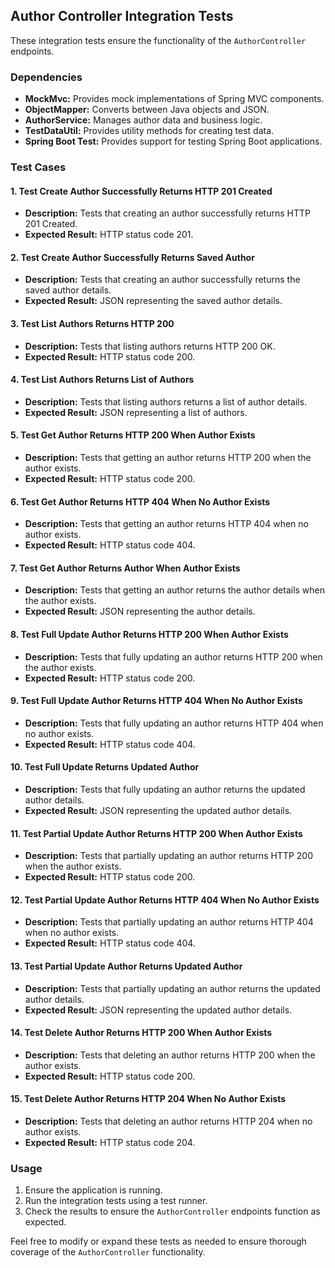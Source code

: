 ## Author Controller Integration Tests

These integration tests ensure the functionality of the `AuthorController` endpoints.

### Dependencies

- **MockMvc:** Provides mock implementations of Spring MVC components.
- **ObjectMapper:** Converts between Java objects and JSON.
- **AuthorService:** Manages author data and business logic.
- **TestDataUtil:** Provides utility methods for creating test data.
- **Spring Boot Test:** Provides support for testing Spring Boot applications.

### Test Cases

#### 1. Test Create Author Successfully Returns HTTP 201 Created
- **Description:** Tests that creating an author successfully returns HTTP 201 Created.
- **Expected Result:** HTTP status code 201.

#### 2. Test Create Author Successfully Returns Saved Author
- **Description:** Tests that creating an author successfully returns the saved author details.
- **Expected Result:** JSON representing the saved author details.

#### 3. Test List Authors Returns HTTP 200
- **Description:** Tests that listing authors returns HTTP 200 OK.
- **Expected Result:** HTTP status code 200.

#### 4. Test List Authors Returns List of Authors
- **Description:** Tests that listing authors returns a list of author details.
- **Expected Result:** JSON representing a list of authors.

#### 5. Test Get Author Returns HTTP 200 When Author Exists
- **Description:** Tests that getting an author returns HTTP 200 when the author exists.
- **Expected Result:** HTTP status code 200.

#### 6. Test Get Author Returns HTTP 404 When No Author Exists
- **Description:** Tests that getting an author returns HTTP 404 when no author exists.
- **Expected Result:** HTTP status code 404.

#### 7. Test Get Author Returns Author When Author Exists
- **Description:** Tests that getting an author returns the author details when the author exists.
- **Expected Result:** JSON representing the author details.

#### 8. Test Full Update Author Returns HTTP 200 When Author Exists
- **Description:** Tests that fully updating an author returns HTTP 200 when the author exists.
- **Expected Result:** HTTP status code 200.

#### 9. Test Full Update Author Returns HTTP 404 When No Author Exists
- **Description:** Tests that fully updating an author returns HTTP 404 when no author exists.
- **Expected Result:** HTTP status code 404.

#### 10. Test Full Update Returns Updated Author
- **Description:** Tests that fully updating an author returns the updated author details.
- **Expected Result:** JSON representing the updated author details.

#### 11. Test Partial Update Author Returns HTTP 200 When Author Exists
- **Description:** Tests that partially updating an author returns HTTP 200 when the author exists.
- **Expected Result:** HTTP status code 200.

#### 12. Test Partial Update Author Returns HTTP 404 When No Author Exists
- **Description:** Tests that partially updating an author returns HTTP 404 when no author exists.
- **Expected Result:** HTTP status code 404.

#### 13. Test Partial Update Author Returns Updated Author
- **Description:** Tests that partially updating an author returns the updated author details.
- **Expected Result:** JSON representing the updated author details.

#### 14. Test Delete Author Returns HTTP 200 When Author Exists
- **Description:** Tests that deleting an author returns HTTP 200 when the author exists.
- **Expected Result:** HTTP status code 200.

#### 15. Test Delete Author Returns HTTP 204 When No Author Exists
- **Description:** Tests that deleting an author returns HTTP 204 when no author exists.
- **Expected Result:** HTTP status code 204.

### Usage

1. Ensure the application is running.
2. Run the integration tests using a test runner.
3. Check the results to ensure the `AuthorController` endpoints function as expected.

Feel free to modify or expand these tests as needed to ensure thorough coverage of the `AuthorController` functionality.
